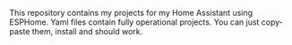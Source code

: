 This repository contains my projects for my Home Assistant using ESPHome.
Yaml files contain fully operational projects. You can just copy-paste them, install and should work.
